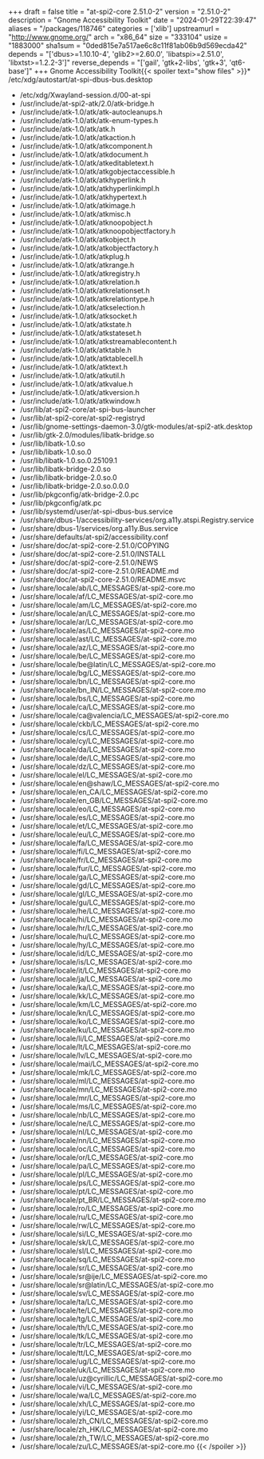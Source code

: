 +++
draft = false
title = "at-spi2-core 2.51.0-2"
version = "2.51.0-2"
description = "Gnome Accessibility Toolkit"
date = "2024-01-29T22:39:47"
aliases = "/packages/118746"
categories = ['xlib']
upstreamurl = "http://www.gnome.org/"
arch = "x86_64"
size = "333104"
usize = "1883000"
sha1sum = "0ded815e7a517ae6c8c11f81ab06b9d569ecda42"
depends = "['dbus>=1.10.10-4', 'glib2>=2.60.0', 'libatspi>=2.51.0', 'libxtst>=1.2.2-3']"
reverse_depends = "['gail', 'gtk+2-libs', 'gtk+3', 'qt6-base']"
+++
Gnome Accessibility Toolkit{{< spoiler text="show files" >}}* /etc/xdg/autostart/at-spi-dbus-bus.desktop
* /etc/xdg/Xwayland-session.d/00-at-spi
* /usr/include/at-spi2-atk/2.0/atk-bridge.h
* /usr/include/atk-1.0/atk/atk-autocleanups.h
* /usr/include/atk-1.0/atk/atk-enum-types.h
* /usr/include/atk-1.0/atk/atk.h
* /usr/include/atk-1.0/atk/atkaction.h
* /usr/include/atk-1.0/atk/atkcomponent.h
* /usr/include/atk-1.0/atk/atkdocument.h
* /usr/include/atk-1.0/atk/atkeditabletext.h
* /usr/include/atk-1.0/atk/atkgobjectaccessible.h
* /usr/include/atk-1.0/atk/atkhyperlink.h
* /usr/include/atk-1.0/atk/atkhyperlinkimpl.h
* /usr/include/atk-1.0/atk/atkhypertext.h
* /usr/include/atk-1.0/atk/atkimage.h
* /usr/include/atk-1.0/atk/atkmisc.h
* /usr/include/atk-1.0/atk/atknoopobject.h
* /usr/include/atk-1.0/atk/atknoopobjectfactory.h
* /usr/include/atk-1.0/atk/atkobject.h
* /usr/include/atk-1.0/atk/atkobjectfactory.h
* /usr/include/atk-1.0/atk/atkplug.h
* /usr/include/atk-1.0/atk/atkrange.h
* /usr/include/atk-1.0/atk/atkregistry.h
* /usr/include/atk-1.0/atk/atkrelation.h
* /usr/include/atk-1.0/atk/atkrelationset.h
* /usr/include/atk-1.0/atk/atkrelationtype.h
* /usr/include/atk-1.0/atk/atkselection.h
* /usr/include/atk-1.0/atk/atksocket.h
* /usr/include/atk-1.0/atk/atkstate.h
* /usr/include/atk-1.0/atk/atkstateset.h
* /usr/include/atk-1.0/atk/atkstreamablecontent.h
* /usr/include/atk-1.0/atk/atktable.h
* /usr/include/atk-1.0/atk/atktablecell.h
* /usr/include/atk-1.0/atk/atktext.h
* /usr/include/atk-1.0/atk/atkutil.h
* /usr/include/atk-1.0/atk/atkvalue.h
* /usr/include/atk-1.0/atk/atkversion.h
* /usr/include/atk-1.0/atk/atkwindow.h
* /usr/lib/at-spi2-core/at-spi-bus-launcher
* /usr/lib/at-spi2-core/at-spi2-registryd
* /usr/lib/gnome-settings-daemon-3.0/gtk-modules/at-spi2-atk.desktop
* /usr/lib/gtk-2.0/modules/libatk-bridge.so
* /usr/lib/libatk-1.0.so
* /usr/lib/libatk-1.0.so.0
* /usr/lib/libatk-1.0.so.0.25109.1
* /usr/lib/libatk-bridge-2.0.so
* /usr/lib/libatk-bridge-2.0.so.0
* /usr/lib/libatk-bridge-2.0.so.0.0.0
* /usr/lib/pkgconfig/atk-bridge-2.0.pc
* /usr/lib/pkgconfig/atk.pc
* /usr/lib/systemd/user/at-spi-dbus-bus.service
* /usr/share/dbus-1/accessibility-services/org.a11y.atspi.Registry.service
* /usr/share/dbus-1/services/org.a11y.Bus.service
* /usr/share/defaults/at-spi2/accessibility.conf
* /usr/share/doc/at-spi2-core-2.51.0/COPYING
* /usr/share/doc/at-spi2-core-2.51.0/INSTALL
* /usr/share/doc/at-spi2-core-2.51.0/NEWS
* /usr/share/doc/at-spi2-core-2.51.0/README.md
* /usr/share/doc/at-spi2-core-2.51.0/README.msvc
* /usr/share/locale/ab/LC_MESSAGES/at-spi2-core.mo
* /usr/share/locale/af/LC_MESSAGES/at-spi2-core.mo
* /usr/share/locale/am/LC_MESSAGES/at-spi2-core.mo
* /usr/share/locale/an/LC_MESSAGES/at-spi2-core.mo
* /usr/share/locale/ar/LC_MESSAGES/at-spi2-core.mo
* /usr/share/locale/as/LC_MESSAGES/at-spi2-core.mo
* /usr/share/locale/ast/LC_MESSAGES/at-spi2-core.mo
* /usr/share/locale/az/LC_MESSAGES/at-spi2-core.mo
* /usr/share/locale/be/LC_MESSAGES/at-spi2-core.mo
* /usr/share/locale/be@latin/LC_MESSAGES/at-spi2-core.mo
* /usr/share/locale/bg/LC_MESSAGES/at-spi2-core.mo
* /usr/share/locale/bn/LC_MESSAGES/at-spi2-core.mo
* /usr/share/locale/bn_IN/LC_MESSAGES/at-spi2-core.mo
* /usr/share/locale/bs/LC_MESSAGES/at-spi2-core.mo
* /usr/share/locale/ca/LC_MESSAGES/at-spi2-core.mo
* /usr/share/locale/ca@valencia/LC_MESSAGES/at-spi2-core.mo
* /usr/share/locale/ckb/LC_MESSAGES/at-spi2-core.mo
* /usr/share/locale/cs/LC_MESSAGES/at-spi2-core.mo
* /usr/share/locale/cy/LC_MESSAGES/at-spi2-core.mo
* /usr/share/locale/da/LC_MESSAGES/at-spi2-core.mo
* /usr/share/locale/de/LC_MESSAGES/at-spi2-core.mo
* /usr/share/locale/dz/LC_MESSAGES/at-spi2-core.mo
* /usr/share/locale/el/LC_MESSAGES/at-spi2-core.mo
* /usr/share/locale/en@shaw/LC_MESSAGES/at-spi2-core.mo
* /usr/share/locale/en_CA/LC_MESSAGES/at-spi2-core.mo
* /usr/share/locale/en_GB/LC_MESSAGES/at-spi2-core.mo
* /usr/share/locale/eo/LC_MESSAGES/at-spi2-core.mo
* /usr/share/locale/es/LC_MESSAGES/at-spi2-core.mo
* /usr/share/locale/et/LC_MESSAGES/at-spi2-core.mo
* /usr/share/locale/eu/LC_MESSAGES/at-spi2-core.mo
* /usr/share/locale/fa/LC_MESSAGES/at-spi2-core.mo
* /usr/share/locale/fi/LC_MESSAGES/at-spi2-core.mo
* /usr/share/locale/fr/LC_MESSAGES/at-spi2-core.mo
* /usr/share/locale/fur/LC_MESSAGES/at-spi2-core.mo
* /usr/share/locale/ga/LC_MESSAGES/at-spi2-core.mo
* /usr/share/locale/gd/LC_MESSAGES/at-spi2-core.mo
* /usr/share/locale/gl/LC_MESSAGES/at-spi2-core.mo
* /usr/share/locale/gu/LC_MESSAGES/at-spi2-core.mo
* /usr/share/locale/he/LC_MESSAGES/at-spi2-core.mo
* /usr/share/locale/hi/LC_MESSAGES/at-spi2-core.mo
* /usr/share/locale/hr/LC_MESSAGES/at-spi2-core.mo
* /usr/share/locale/hu/LC_MESSAGES/at-spi2-core.mo
* /usr/share/locale/hy/LC_MESSAGES/at-spi2-core.mo
* /usr/share/locale/id/LC_MESSAGES/at-spi2-core.mo
* /usr/share/locale/is/LC_MESSAGES/at-spi2-core.mo
* /usr/share/locale/it/LC_MESSAGES/at-spi2-core.mo
* /usr/share/locale/ja/LC_MESSAGES/at-spi2-core.mo
* /usr/share/locale/ka/LC_MESSAGES/at-spi2-core.mo
* /usr/share/locale/kk/LC_MESSAGES/at-spi2-core.mo
* /usr/share/locale/km/LC_MESSAGES/at-spi2-core.mo
* /usr/share/locale/kn/LC_MESSAGES/at-spi2-core.mo
* /usr/share/locale/ko/LC_MESSAGES/at-spi2-core.mo
* /usr/share/locale/ku/LC_MESSAGES/at-spi2-core.mo
* /usr/share/locale/li/LC_MESSAGES/at-spi2-core.mo
* /usr/share/locale/lt/LC_MESSAGES/at-spi2-core.mo
* /usr/share/locale/lv/LC_MESSAGES/at-spi2-core.mo
* /usr/share/locale/mai/LC_MESSAGES/at-spi2-core.mo
* /usr/share/locale/mk/LC_MESSAGES/at-spi2-core.mo
* /usr/share/locale/ml/LC_MESSAGES/at-spi2-core.mo
* /usr/share/locale/mn/LC_MESSAGES/at-spi2-core.mo
* /usr/share/locale/mr/LC_MESSAGES/at-spi2-core.mo
* /usr/share/locale/ms/LC_MESSAGES/at-spi2-core.mo
* /usr/share/locale/nb/LC_MESSAGES/at-spi2-core.mo
* /usr/share/locale/ne/LC_MESSAGES/at-spi2-core.mo
* /usr/share/locale/nl/LC_MESSAGES/at-spi2-core.mo
* /usr/share/locale/nn/LC_MESSAGES/at-spi2-core.mo
* /usr/share/locale/oc/LC_MESSAGES/at-spi2-core.mo
* /usr/share/locale/or/LC_MESSAGES/at-spi2-core.mo
* /usr/share/locale/pa/LC_MESSAGES/at-spi2-core.mo
* /usr/share/locale/pl/LC_MESSAGES/at-spi2-core.mo
* /usr/share/locale/ps/LC_MESSAGES/at-spi2-core.mo
* /usr/share/locale/pt/LC_MESSAGES/at-spi2-core.mo
* /usr/share/locale/pt_BR/LC_MESSAGES/at-spi2-core.mo
* /usr/share/locale/ro/LC_MESSAGES/at-spi2-core.mo
* /usr/share/locale/ru/LC_MESSAGES/at-spi2-core.mo
* /usr/share/locale/rw/LC_MESSAGES/at-spi2-core.mo
* /usr/share/locale/si/LC_MESSAGES/at-spi2-core.mo
* /usr/share/locale/sk/LC_MESSAGES/at-spi2-core.mo
* /usr/share/locale/sl/LC_MESSAGES/at-spi2-core.mo
* /usr/share/locale/sq/LC_MESSAGES/at-spi2-core.mo
* /usr/share/locale/sr/LC_MESSAGES/at-spi2-core.mo
* /usr/share/locale/sr@ije/LC_MESSAGES/at-spi2-core.mo
* /usr/share/locale/sr@latin/LC_MESSAGES/at-spi2-core.mo
* /usr/share/locale/sv/LC_MESSAGES/at-spi2-core.mo
* /usr/share/locale/ta/LC_MESSAGES/at-spi2-core.mo
* /usr/share/locale/te/LC_MESSAGES/at-spi2-core.mo
* /usr/share/locale/tg/LC_MESSAGES/at-spi2-core.mo
* /usr/share/locale/th/LC_MESSAGES/at-spi2-core.mo
* /usr/share/locale/tk/LC_MESSAGES/at-spi2-core.mo
* /usr/share/locale/tr/LC_MESSAGES/at-spi2-core.mo
* /usr/share/locale/tt/LC_MESSAGES/at-spi2-core.mo
* /usr/share/locale/ug/LC_MESSAGES/at-spi2-core.mo
* /usr/share/locale/uk/LC_MESSAGES/at-spi2-core.mo
* /usr/share/locale/uz@cyrillic/LC_MESSAGES/at-spi2-core.mo
* /usr/share/locale/vi/LC_MESSAGES/at-spi2-core.mo
* /usr/share/locale/wa/LC_MESSAGES/at-spi2-core.mo
* /usr/share/locale/xh/LC_MESSAGES/at-spi2-core.mo
* /usr/share/locale/yi/LC_MESSAGES/at-spi2-core.mo
* /usr/share/locale/zh_CN/LC_MESSAGES/at-spi2-core.mo
* /usr/share/locale/zh_HK/LC_MESSAGES/at-spi2-core.mo
* /usr/share/locale/zh_TW/LC_MESSAGES/at-spi2-core.mo
* /usr/share/locale/zu/LC_MESSAGES/at-spi2-core.mo
{{< /spoiler >}}